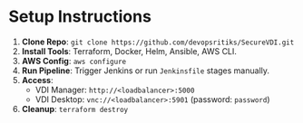 # Setup Instructions

1. **Clone Repo**: `git clone https://github.com/devopsritiks/SecureVDI.git`
2. **Install Tools**: Terraform, Docker, Helm, Ansible, AWS CLI.
3. **AWS Config**: `aws configure`
4. **Run Pipeline**: Trigger Jenkins or run `Jenkinsfile` stages manually.
5. **Access**:
   - VDI Manager: `http://<loadbalancer>:5000`
   - VDI Desktop: `vnc://<loadbalancer>:5901` (password: `password`)
6. **Cleanup**: `terraform destroy`
